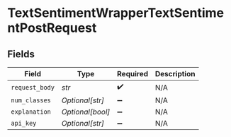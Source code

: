 # TextSentimentWrapperTextSentimentPostRequest


## Fields

| Field              | Type               | Required           | Description        |
| ------------------ | ------------------ | ------------------ | ------------------ |
| `request_body`     | *str*              | :heavy_check_mark: | N/A                |
| `num_classes`      | *Optional[str]*    | :heavy_minus_sign: | N/A                |
| `explanation`      | *Optional[bool]*   | :heavy_minus_sign: | N/A                |
| `api_key`          | *Optional[str]*    | :heavy_minus_sign: | N/A                |